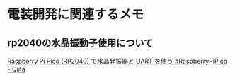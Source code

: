 # 電装開発に関連するメモ

## rp2040の水晶振動子使用について
[Raspberry Pi Pico (RP2040) で水晶発振器と UART を使う #RaspberryPiPico - Qiita](https://qiita.com/mikecat_mixc/items/91fcc00aaa3d5295ec63)
